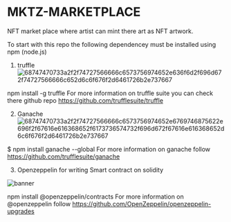 # MKTZ-MARKETPLACE
NFT market place where artist can mint there art as NFT artwork.

To start with this repo the following dependencey must be installed using npm (node.js)
1. truffle 
![68747470733a2f2f74727566666c6573756974652e636f6d2f696d672f74727566666c652d6c6f676f2d6461726b2e737667](https://user-images.githubusercontent.com/50669877/158131101-9dc910a0-81ec-49a9-81ad-fa63e6b0ce3a.svg)


npm install -g truffle
For more information on truffle suite you can check there github repo https://github.com/trufflesuite/truffle

2. Ganache 
![68747470733a2f2f74727566666c6573756974652e6769746875622e696f2f67616e616368652f6173736574732f696d672f67616e616368652d6c6f676f2d6461726b2e737667](https://user-images.githubusercontent.com/50669877/158131057-c1cab70f-03ce-4e2f-b70d-3ad15d96805c.svg)


 $ npm install ganache --global
 For more information on ganache follow https://github.com/trufflesuite/ganache
 
3. Openzeppelin for writing Smart contract on solidity

![banner](https://user-images.githubusercontent.com/50669877/158130706-0bd626f4-a5b7-4636-85cd-7c4b2f17c4c2.svg)

npm install @openzeppelin/contracts
For more information on @openzeppelin follow https://github.com/OpenZeppelin/openzeppelin-upgrades
